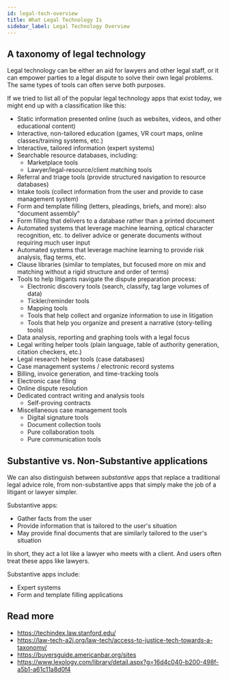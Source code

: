 ```yaml
---
id: legal-tech-overview
title: What Legal Technology Is
sidebar_label: Legal Technology Overview
---
```


## A taxonomy of legal technology

Legal technology can be either an aid for lawyers and other legal staff, or it can empower parties to a legal dispute to solve their own legal problems. The same types of tools can often serve both purposes.

If we tried to list all of the popular legal technology apps that exist today, we might end up with a classification like this:

* Static information presented online (such as websites, videos, and other educational content)
* Interactive, non-tailored education (games, VR court maps, online classes/training systems, etc.)
* Interactive, tailored information (expert systems)
* Searchable resource databases, including:
    * Marketplace tools
    * Lawyer/legal-resource/client matching tools
* Referral and triage tools (provide structured navigation to resource databases)
* Intake tools (collect information from the user and provide to case management system)
* Form and template filling (letters, pleadings, briefs, and more): also "document assembly"
* Form filling that delivers to a database rather than a printed document
* Automated systems that leverage machine learning, optical character recognition, etc. to deliver advice or generate documents without requiring much user input
* Automated systems that leverage machine learning to provide risk analysis, flag terms, etc.
* Clause libraries (similar to templates, but focused more on mix and matching without a rigid structure and order of terms)
* Tools to help litigants navigate the dispute preparation process:
    * Electronic discovery tools (search, classify, tag large volumes of data)
    * Tickler/reminder tools
    * Mapping tools
    * Tools that help collect and organize information to use in litigation
    * Tools that help you organize and present a narrative (story-telling tools)
* Data analysis, reporting and graphing tools with a legal focus
* Legal writing helper tools (plain language, table of authority generation, citation checkers, etc.)
* Legal research helper tools (case databases)
* Case management systems / electronic record systems
* Billing, invoice generation, and time-tracking tools
* Electronic case filing
* Online dispute resolution
* Dedicated contract writing and analysis tools
    * Self-proving contracts
* Miscellaneous case management tools
    * Digital signature tools
    * Document collection tools
    * Pure collaboration tools
    * Pure communication tools

## Substantive vs. Non-Substantive applications

We can also distinguish between _substantive_ apps that replace a traditional
legal advice role, from non-substantive apps that simply make the job of a
litigant or lawyer simpler.

Substantive apps:
* Gather facts from the user
* Provide information that is tailored to the user's situation
* May provide final documents that are similarly tailored to the user's
  situation

In short, they act a lot like a lawyer who meets with a client. And users often
treat these apps like lawyers.

Substantive apps include:
* Expert systems
* Form and template filling applications

## Read more

* https://techindex.law.stanford.edu/
* https://law-tech-a2j.org/law-tech/access-to-justice-tech-towards-a-taxonomy/
* https://buyersguide.americanbar.org/sites
* https://www.lexology.com/library/detail.aspx?g=16d4c040-b200-498f-a5b1-a61c11a8d0f4